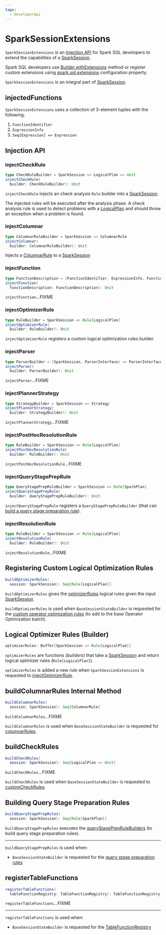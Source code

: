 ```yaml
---
tags:
  - DeveloperApi
---
```


# SparkSessionExtensions

`SparkSessionExtensions` is an [Injection API](#injection-api) for Spark SQL developers to extend the capabilities of a [SparkSession](SparkSession.md).

Spark SQL developers use [Builder.withExtensions](SparkSession-Builder.md#withExtensions) method or register custom extensions using [spark.sql.extensions](StaticSQLConf.md#spark.sql.extensions) configuration property.

`SparkSessionExtensions` is an integral part of [SparkSession](SparkSession.md#extensions).

## <span id="injectedFunctions"> injectedFunctions

`SparkSessionExtensions` uses a collection of 3-element tuples with the following:

1. `FunctionIdentifier`
1. `ExpressionInfo`
1. `Seq[Expression] => Expression`

## Injection API

### <span id="injectCheckRule"> injectCheckRule

```scala
type CheckRuleBuilder = SparkSession => LogicalPlan => Unit
injectCheckRule(
  builder: CheckRuleBuilder): Unit
```

`injectCheckRule` injects an check analysis `Rule` builder into a [SparkSession](SparkSession.md).

The injected rules will be executed after the analysis phase. A check analysis rule is used to detect problems with a [LogicalPlan](logical-operators/LogicalPlan.md) and should throw an exception when a problem is found.

### <span id="injectColumnar"> injectColumnar

```scala
type ColumnarRuleBuilder = SparkSession => ColumnarRule
injectColumnar(
  builder: ColumnarRuleBuilder): Unit
```

Injects a [ColumnarRule](ColumnarRule.md) to a [SparkSession](SparkSession.md)

### <span id="injectFunction"> injectFunction

```scala
type FunctionDescription = (FunctionIdentifier, ExpressionInfo, FunctionBuilder)
injectFunction(
  functionDescription: FunctionDescription): Unit
```

`injectFunction`...FIXME

### <span id="injectOptimizerRule"> injectOptimizerRule

```scala
type RuleBuilder = SparkSession => Rule[LogicalPlan]
injectOptimizerRule(
  builder: RuleBuilder): Unit
```

`injectOptimizerRule` registers a custom logical optimization rules builder.

### <span id="injectParser"> injectParser

```scala
type ParserBuilder = (SparkSession, ParserInterface) => ParserInterface
injectParser(
  builder: ParserBuilder): Unit
```

`injectParser`...FIXME

### <span id="injectPlannerStrategy"> injectPlannerStrategy

```scala
type StrategyBuilder = SparkSession => Strategy
injectPlannerStrategy(
  builder: StrategyBuilder): Unit
```

`injectPlannerStrategy`...FIXME

### <span id="injectPostHocResolutionRule"> injectPostHocResolutionRule

```scala
type RuleBuilder = SparkSession => Rule[LogicalPlan]
injectPostHocResolutionRule(
  builder: RuleBuilder): Unit
```

`injectPostHocResolutionRule`...FIXME

### <span id="injectQueryStagePrepRule"><span id="queryStagePrepRuleBuilders"> injectQueryStagePrepRule

```scala
type QueryStagePrepRuleBuilder = SparkSession => Rule[SparkPlan]
injectQueryStagePrepRule(
  builder: QueryStagePrepRuleBuilder): Unit
```

`injectQueryStagePrepRule` registers a `QueryStagePrepRuleBuilder` (that can [build a query stage preparation rule](#buildQueryStagePrepRules)).

### <span id="injectResolutionRule"> injectResolutionRule

```scala
type RuleBuilder = SparkSession => Rule[LogicalPlan]
injectResolutionRule(
  builder: RuleBuilder): Unit
```

`injectResolutionRule`...FIXME

## <span id="buildOptimizerRules"> Registering Custom Logical Optimization Rules

```scala
buildOptimizerRules(
  session: SparkSession): Seq[Rule[LogicalPlan]]
```

`buildOptimizerRules` gives the [optimizerRules](#optimizerRules) logical rules given the input [SparkSession](SparkSession.md).

`buildOptimizerRules` is used when `BaseSessionStateBuilder` is requested for the [custom operator optimization rules](BaseSessionStateBuilder.md#customOperatorOptimizationRules) (to add to the base Operator Optimization batch).

## <span id="optimizerRules"> Logical Optimizer Rules (Builder)

```scala
optimizerRules: Buffer[SparkSession => Rule[LogicalPlan]]
```

`optimizerRules` are functions (_builders_) that take a [SparkSession](SparkSession.md) and return logical optimizer rules (`Rule[LogicalPlan]`).

`optimizerRules` is added a new rule when `SparkSessionExtensions` is requested to [injectOptimizerRule](#injectOptimizerRule).

## <span id="buildColumnarRules"> buildColumnarRules Internal Method

```scala
buildColumnarRules(
  session: SparkSession): Seq[ColumnarRule]
```

`buildColumnarRules`...FIXME

`buildColumnarRules` is used when `BaseSessionStateBuilder` is requested for [columnarRules](BaseSessionStateBuilder.md#columnarRules).

## <span id="buildCheckRules"> buildCheckRules

```scala
buildCheckRules(
  session: SparkSession): Seq[LogicalPlan => Unit]
```

`buildCheckRules`...FIXME

`buildCheckRules` is used when `BaseSessionStateBuilder` is requested to [customCheckRules](BaseSessionStateBuilder.md#customCheckRules).

## <span id="buildQueryStagePrepRules"> Building Query Stage Preparation Rules

```scala
buildQueryStagePrepRules(
  session: SparkSession): Seq[Rule[SparkPlan]]
```

`buildQueryStagePrepRules` executes the [queryStagePrepRuleBuilders](#queryStagePrepRuleBuilders) (to build query stage preparation rules).

---

`buildQueryStagePrepRules` is used when:

* `BaseSessionStateBuilder` is requested for the [query stage preparation rules](BaseSessionStateBuilder.md#queryStagePrepRules)

## <span id="registerTableFunctions"> registerTableFunctions

```scala
registerTableFunctions(
  tableFunctionRegistry: TableFunctionRegistry): TableFunctionRegistry
```

`registerTableFunctions`...FIXME

---

`registerTableFunctions` is used when:

* `BaseSessionStateBuilder` is requested for the [TableFunctionRegistry](#tableFunctionRegistry)

